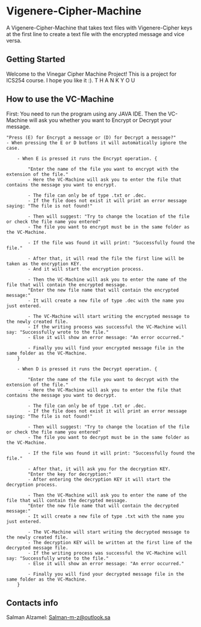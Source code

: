 # Vigenere-Cipher-Machine
A Vigenere-Cipher-Machine that takes text files with Vigenere-Cipher keys at the first line to create a text file with the encrypted message and vice versa.

## Getting Started

Welcome to the Vinegar Cipher Machine Project!
This is a project for ICS254 course.
I hope you like it :).
T H A N K Y O U

## How to use the VC-Machine
First: You need to run the program using any JAVA IDE.
Then the VC-Machine will ask you whether you want to Encrypt or Decrypt your message.

    "Press (E) for Encrypt a message or (D) for Decrypt a message?"
    - When pressing the E or D buttons it will automatically ignore the case.

        - When E is pressed it runs the Encrypt operation. {

            "Enter the name of the file you want to encrypt with the extension of the file." 
            - Here the VC-Machine will ask you to enter the file that contains the message you want to encrypt.

            - The file can only be of type .txt or .dec.
            - If the file does not exist it will print an error message saying: "The file is not found!"

            - Then will suggest: "Try to change the location of the file or check the file name you entered"
            - The file you want to encrypt must be in the same folder as the VC-Machine.

            - If the file was found it will print: "Successfully found the file."

            - After that, it will read the file the first line will be taken as the encryption KEY.
            - And it will start the encryption process.

            - Then the VC-Machine will ask you to enter the name of the file that will contain the encrypted message.
            "Enter the new file name that will contain the encrypted message:"
            - It will create a new file of type .dec with the name you just entered.

            - The VC-Machine will start writing the encrypted message to the newly created file.
            - If the writing process was successful the VC-Machine will say: "Successfully wrote to the file."
            - Else it will show an error message: "An error occurred."

            - Finally you will find your encrypted message file in the same folder as the VC-Machine.
        }

        - When D is pressed it runs the Decrypt operation. {

            "Enter the name of the file you want to decrypt with the extension of the file." 
            - Here the VC-Machine will ask you to enter the file that contains the message you want to decrypt.

            - The file can only be of type .txt or .dec.
            - If the file does not exist it will print an error message saying: "The file is not found!"

            - Then will suggest: "Try to change the location of the file or check the file name you entered"
            - The file you want to decrypt must be in the same folder as the VC-Machine.

            - If the file was found it will print: "Successfully found the file."

            - After that, it will ask you for the decryption KEY.
            "Enter the key for decryption:"
            - After entering the decryption KEY it will start the decryption process.

            - Then the VC-Machine will ask you to enter the name of the file that will contain the decrypted message.
            "Enter the new file name that will contain the decrypted message:"
            - It will create a new file of type .txt with the name you just entered.

            - The VC-Machine will start writing the decrypted message to the newly created file.
            - The decryption KEY will be written at the first line of the decrypted message file.
            - If the writing process was successful the VC-Machine will say: "Successfully wrote to the file."
            - Else it will show an error message: "An error occurred."

            - Finally you will find your decrypted message file in the same folder as the VC-Machine.
        }

## Contacts info
Salman Alzamel: Salman-m-z@outlook.sa
